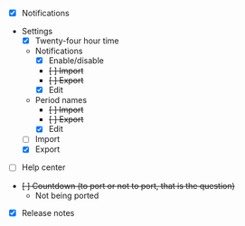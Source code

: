- [x] Notifications
- Settings
  - [x] Twenty-four hour time
  - Notifications
    - [x] Enable/disable
    - ~~[ ] Import~~
    - ~~[ ] Export~~
    - [x] Edit
  - Period names
    - ~~[ ] Import~~
    - ~~[ ] Export~~
    - [x] Edit
  - [ ] Import
  - [x] Export
- [ ] Help center
- ~~[ ] Countdown (to port or not to port, that is the question)~~
   - Not being ported
- [x] Release notes
